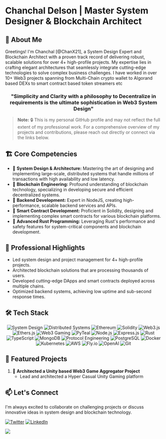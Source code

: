 # Chanchal Delson | Master System Designer & Blockchain Architect

## 🚀 About Me

Greetings! I'm Chanchal [@ChanX21], a System Design Expert and Blockchain Architect with a proven track record of delivering robust, scalable solutions for over 4+ high-profile projects. My expertise lies in crafting elegant architectures that seamlessly integrate cutting-edge technologies to solve complex business challenges. I have worked in over 10+ Web3 projects spanning from Multi-Chain crypto wallet to Algorand based DEXs to smart contract based token streamers etc 
<h3 align="center">
   "Simplicity and Clarity with a philosophy to Decentralize in requirements is the ultimate sophistication in Web3 System Design"
</h3>


> **Note:** 🔒 This is my personal GitHub profile and may not reflect the full extent of my professional work. For a comprehensive overview of my projects and contributions, please reach out directly or connect via the links below.

## 🏗️ Core Competencies

- 🔷 **System Design & Architecture:** Mastering the art of designing and implementing large-scale, distributed systems that handle millions of transactions with high availability and low latency.
- 🔷 **Blockchain Engineering:** Profound understanding of blockchain technology, specializing in developing secure and efficient decentralized systems.
- 🔷 **Backend Development:** Expert in NodeJS, creating high-performance, scalable backend services and APIs.
- 🔷 **Smart Contract Development:** Proficient in Solidity, designing and implementing complex smart contracts for various blockchain platforms.
- 🔷 **Advanced Rust Programming:** Leveraging Rust's performance and safety features for system-critical components and blockchain development.

## 💼 Professional Highlights

-  Led system design and project management for 4+ high-profile projects.
-  Architected blockchain solutions that are processing thousands of users.
-  Developed cutting-edge DApps and smart contracts deployed across multiple chains.
-  Optimized backend systems, achieving low uptime and sub-second response times.

## 🛠️ Tech Stack

<div align="center">

![System Design](https://img.shields.io/badge/-System%20Design-0A192F?style=for-the-badge&logoColor=64FFDA)
![Distributed Systems](https://img.shields.io/badge/-Distributed%20Systems-0A192F?style=for-the-badge&logoColor=64FFDA)
![Ethereum](https://img.shields.io/badge/-Ethereum-0A192F?style=for-the-badge&logo=Ethereum&logoColor=64FFDA)
![Solidity](https://img.shields.io/badge/-Solidity-0A192F?style=for-the-badge&logo=solidity&logoColor=64FFDA)
![Web3.js](https://img.shields.io/badge/-Web3.js-0A192F?style=for-the-badge&logo=web3dotjs&logoColor=64FFDA)
![Ethers.js](https://img.shields.io/badge/-Ethers.js-0A192F?style=for-the-badge&logo=ethereum&logoColor=64FFDA)
![Web3 Gaming](https://img.shields.io/badge/-Web3%20Gaming-0A192F?style=for-the-badge&logo=unity&logoColor=64FFDA)
![PyTeal](https://img.shields.io/badge/-PyTeal-0A192F?style=for-the-badge&logo=algorand&logoColor=64FFDA)
![Node.js](https://img.shields.io/badge/-Node.js-0A192F?style=for-the-badge&logo=nodedotjs&logoColor=64FFDA)
![Express.js](https://img.shields.io/badge/-Express.js-0A192F?style=for-the-badge&logo=express&logoColor=64FFDA)
![Rust](https://img.shields.io/badge/-Rust-0A192F?style=for-the-badge&logo=rust&logoColor=64FFDA)
![TypeScript](https://img.shields.io/badge/-TypeScript-0A192F?style=for-the-badge&logo=typescript&logoColor=64FFDA)
![MongoDB](https://img.shields.io/badge/-MongoDB-0A192F?style=for-the-badge&logo=mongodb&logoColor=64FFDA)
![Protocol Engineering](https://img.shields.io/badge/-Protocol%20Engineering-0A192F?style=for-the-badge&logoColor=64FFDA)
![PostgreSQL](https://img.shields.io/badge/-PostgreSQL-0A192F?style=for-the-badge&logo=postgresql&logoColor=64FFDA)
![Docker](https://img.shields.io/badge/-Docker-0A192F?style=for-the-badge&logo=docker&logoColor=64FFDA)
![Kubernetes](https://img.shields.io/badge/-Kubernetes-0A192F?style=for-the-badge&logo=kubernetes&logoColor=64FFDA)
![AWS](https://img.shields.io/badge/-AWS-0A192F?style=for-the-badge&logo=amazon-aws&logoColor=64FFDA)
![Fly.io](https://img.shields.io/badge/-Fly.io-0A192F?style=for-the-badge&logo=fly-dot-io&logoColor=64FFDA)
![OpenAI](https://img.shields.io/badge/-OpenAI-0A192F?style=for-the-badge&logo=openai&logoColor=64FFDA)
![Git](https://img.shields.io/badge/-Git-0A192F?style=for-the-badge&logo=git&logoColor=64FFDA)

</div>

## 🌟 Featured Projects

1. 🔹 **Architected a Unity based Web3 Game Aggregator Project**
   - Lead and architected a Hyper Casual Unity Gaming platform  


## 📫 Let's Connect

I'm always excited to collaborate on challenging projects or discuss innovative ideas in system design and blockchain technology.

<p align="left">

[![Twitter](https://img.shields.io/badge/-Twitter-0A192F?style=for-the-badge&logo=twitter&logoColor=64FFDA)](https://twitter.com/chanchaldelson)
[![LinkedIn](https://img.shields.io/badge/-LinkedIn-0A192F?style=for-the-badge&logo=linkedin&logoColor=64FFDA)](https://www.linkedin.com/in/chanchaldelson/)

</p>
<p><a href="https://github.com/antonkomarev/github-profile-views-counter">
    <img src="https://komarev.com/ghpvc/?username=Chanx21&style=for-the-badge">
</a></p>
